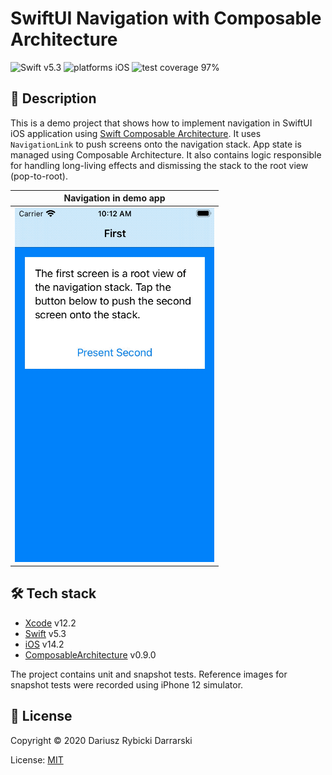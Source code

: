 # SwiftUI Navigation with Composable Architecture

![Swift v5.3](https://img.shields.io/badge/swift-v5.3-orange.svg)
![platforms iOS](https://img.shields.io/badge/platforms-iOS-blue.svg)
![test coverage 97%](https://img.shields.io/badge/test%20coverage-97%25-green.svg)

## 📝 Description

This is a demo project that shows how to implement navigation in SwiftUI iOS application using [Swift Composable Architecture](https://github.com/pointfreeco/swift-composable-architecture). It uses `NavigationLink` to push screens onto the navigation stack. App state is managed using Composable Architecture. It also contains logic responsible for handling long-living effects and dismissing the stack to the root view (pop-to-root).

|Navigation in demo app|
|:-:|
|[![navigation in demo app](Demo.gif)](Demo.mp4)|

## 🛠 Tech stack

- [Xcode](https://developer.apple.com/xcode/) v12.2
- [Swift](https://swift.org/) v5.3
- [iOS](https://www.apple.com/pl/ios/) v14.2
- [ComposableArchitecture](https://github.com/pointfreeco/swift-composable-architecture) v0.9.0

The project contains unit and snapshot tests. Reference images for snapshot tests were recorded using iPhone 12 simulator.

## 📄 License

Copyright © 2020 Dariusz Rybicki Darrarski

License: [MIT](LICENSE)
